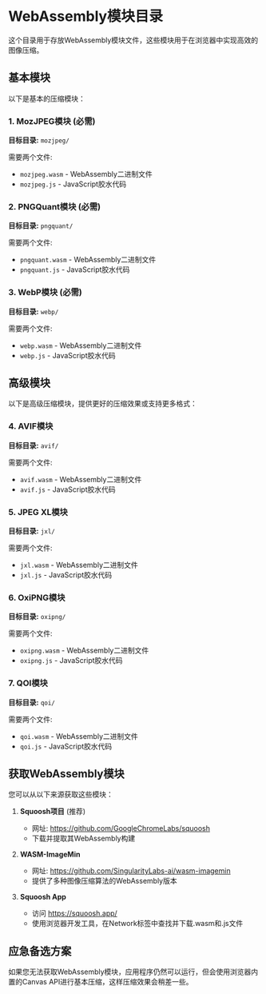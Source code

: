 # WebAssembly模块目录

这个目录用于存放WebAssembly模块文件，这些模块用于在浏览器中实现高效的图像压缩。

## 基本模块

以下是基本的压缩模块：

### 1. MozJPEG模块 (必需)

**目标目录:** `mozjpeg/`

需要两个文件:
- `mozjpeg.wasm` - WebAssembly二进制文件
- `mozjpeg.js` - JavaScript胶水代码

### 2. PNGQuant模块 (必需)

**目标目录:** `pngquant/`

需要两个文件:
- `pngquant.wasm` - WebAssembly二进制文件
- `pngquant.js` - JavaScript胶水代码

### 3. WebP模块 (必需)

**目标目录:** `webp/`

需要两个文件:
- `webp.wasm` - WebAssembly二进制文件
- `webp.js` - JavaScript胶水代码

## 高级模块

以下是高级压缩模块，提供更好的压缩效果或支持更多格式：

### 4. AVIF模块

**目标目录:** `avif/`

需要两个文件:
- `avif.wasm` - WebAssembly二进制文件
- `avif.js` - JavaScript胶水代码

### 5. JPEG XL模块

**目标目录:** `jxl/`

需要两个文件:
- `jxl.wasm` - WebAssembly二进制文件
- `jxl.js` - JavaScript胶水代码

### 6. OxiPNG模块

**目标目录:** `oxipng/`

需要两个文件:
- `oxipng.wasm` - WebAssembly二进制文件
- `oxipng.js` - JavaScript胶水代码

### 7. QOI模块

**目标目录:** `qoi/`

需要两个文件:
- `qoi.wasm` - WebAssembly二进制文件
- `qoi.js` - JavaScript胶水代码

## 获取WebAssembly模块

您可以从以下来源获取这些模块：

1. **Squoosh项目** (推荐)
   - 网址: https://github.com/GoogleChromeLabs/squoosh
   - 下载并提取其WebAssembly构建

2. **WASM-ImageMin**
   - 网址: https://github.com/SingularityLabs-ai/wasm-imagemin
   - 提供了多种图像压缩算法的WebAssembly版本

3. **Squoosh App**
   - 访问 https://squoosh.app/
   - 使用浏览器开发工具，在Network标签中查找并下载.wasm和.js文件

## 应急备选方案

如果您无法获取WebAssembly模块，应用程序仍然可以运行，但会使用浏览器内置的Canvas API进行基本压缩，这样压缩效果会稍差一些。 
